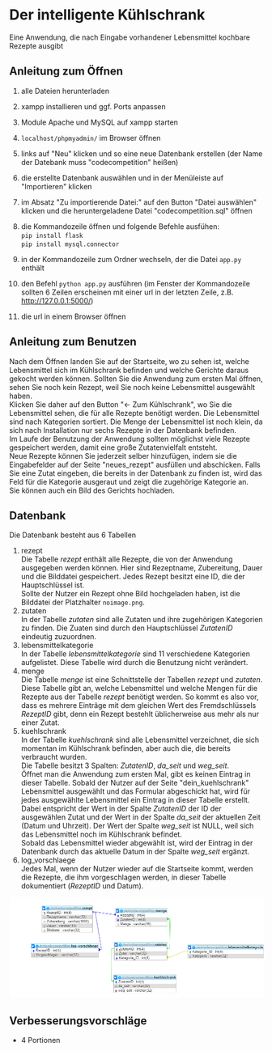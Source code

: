 # Der intelligente Kühlschrank
Eine Anwendung, die nach Eingabe vorhandener Lebensmittel kochbare Rezepte ausgibt

## Anleitung zum Öffnen
1. alle Dateien herunterladen
2. xampp installieren und ggf. Ports anpassen
3. Module Apache und MySQL auf xampp starten
4. `localhost/phpmyadmin/` im Browser öffnen
5. links auf "Neu" klicken und so eine neue Datenbank erstellen (der Name der Datebank muss "codecompetition" heißen)
6. die erstellte Datenbank auswählen und in der Menüleiste auf "Importieren" klicken
7. im Absatz "Zu importierende Datei:" auf den Button "Datei auswählen" klicken und die heruntergeladene Datei "codecompetition.sql" öffnen

8. die Kommandozeile öffnen und folgende Befehle ausfühen:<br>
`pip install flask`<br>
`pip install mysql.connector`
9. in der Kommandozeile zum Ordner wechseln, der die Datei `app.py` enthält
10. den Befehl `python app.py` ausführen (im Fenster der Kommandozeile sollten 6 Zeilen erscheinen mit einer url in der letzten Zeile, z.B. http://127.0.0.1:5000/)
11. die url in einem Browser öffnen

## Anleitung zum Benutzen
Nach dem Öffnen landen Sie auf der Startseite, wo zu sehen ist, welche Lebensmittel sich im Kühlschrank befinden und welche Gerichte daraus gekocht werden können.
Sollten Sie die Anwendung zum ersten Mal öffnen, sehen Sie noch kein Rezept, weil Sie noch keine Lebensmittel ausgewählt haben. <br>
Klicken Sie daher auf den Button "<- Zum Kühlschrank", wo Sie die Lebensmittel sehen, die für alle Rezepte benötigt werden. Die Lebensmittel sind nach Kategorien sortiert. Die Menge der Lebensmittel ist noch klein, da sich nach Installation nur sechs Rezepte in der Datenbank befinden.<br>
Im Laufe der Benutzung der Anwendung sollten möglichst viele Rezepte gespeichert werden, damit eine große Zutatenvielfalt entsteht.<br>
Neue Rezepte können Sie jederzeit selber hinzufügen, indem sie die Eingabefelder auf der Seite "neues_rezept" ausfüllen und abschicken. Falls Sie eine Zutat eingeben, die bereits in der Datenbank zu finden ist, wird das Feld für die Kategorie ausgeraut und zeigt die zugehörige Kategorie an.<br>
Sie können auch ein Bild des Gerichts hochladen.

## Datenbank

Die Datenbank besteht aus 6 Tabellen
1. rezept<br>
  Die Tabelle _rezept_ enthält alle Rezepte, die von der Anwendung ausgegeben werden können. Hier sind Rezeptname, Zubereitung, Dauer und die Bilddatei gespeichert. Jedes Rezept besitzt eine ID, die der Hauptschlüssel ist.<br>
  Sollte der Nutzer ein Rezept ohne Bild hochgeladen haben, ist die Bilddatei der Platzhalter `noimage.png`.
2. zutaten<br>
  In der Tabelle _zutaten_ sind alle Zutaten und ihre zugehörigen Kategorien zu finden. Die Zuaten sind durch den Hauptschlüssel _ZutatenID_ eindeutig zuzuordnen.
3. lebensmittelkategorie<br>
  In der Tabelle _lebensmittelkategorie_ sind 11 verschiedene Kategorien aufgelistet. Diese Tabelle wird durch die Benutzung nicht verändert.
4. menge<br>
  Die Tabelle _menge_ ist eine Schnittstelle der Tabellen _rezept_ und _zutaten_. Diese Tabelle gibt an, welche Lebensmittel und welche Mengen für die Rezepte aus der Tabelle _rezept_ benötigt werden. So kommt es also vor, dass es mehrere Einträge mit dem gleichen Wert des Fremdschlüssels _RezeptID_ gibt, denn ein Rezept bestehlt üblicherweise aus mehr als nur einer Zutat.
5. kuehlschrank<br>
  In der Tabelle _kuehlschrank_ sind alle Lebensmittel verzeichnet, die sich momentan im Kühlschrank befinden, aber auch die, die bereits verbraucht wurden.<br>
  Die Tabelle besitzt 3 Spalten: _ZutatenID_, _da_seit_ und _weg_seit_.<br>
  Öffnet man die Anwendung zum ersten Mal, gibt es keinen Eintrag in dieser Tabelle. Sobald der Nutzer auf der Seite "dein_kuehlschrank" Lebensmittel ausgewählt und das Formular abgeschickt hat, wird für jedes ausgewählte Lebensmittel ein Eintrag in dieser Tabelle erstellt.<br>
  Dabei entspricht der Wert in der Spalte _ZutatenID_ der ID der ausgewählen Zutat und der Wert in der Spalte _da_seit_ der aktuellen Zeit (Datum und Uhrzeit). Der Wert der Spalte _weg_seit_ ist NULL, weil sich das Lebensmittel noch im Kühlschrank befindet.<br>
  Sobald das Lebensmittel wieder abgewählt ist, wird der Eintrag in der Datenbank durch das aktuelle Datum in der Spalte _weg_seit_ ergänzt.
6. log_vorschlaege<br>
  Jedes Mal, wenn der Nutzer wieder auf die Startseite kommt, werden die Rezepte, die ihm vorgeschlagen werden, in dieser Tabelle dokumentiert (_RezeptID_ und Datum).<br>

![Datenbankstruktur](/static/Datenbank_Struktur.png)

## Verbesserungsvorschläge

+ 4 Portionen
